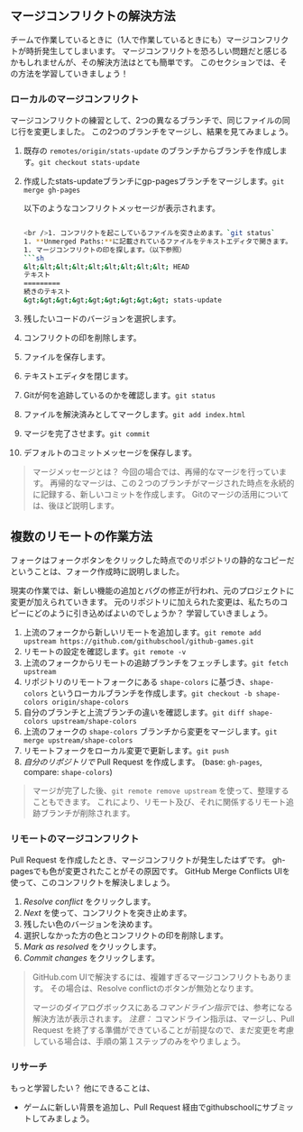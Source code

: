 ## マージコンフリクトの解決方法

チームで作業しているときに（1人で作業しているときにも）マージコンフリクトが時折発生してしまいます。 マージコンフリクトを恐ろしい問題だと感じるかもしれませんが、その解決方法はとても簡単です。 このセクションでは、その方法を学習していきましょう！

### ローカルのマージコンフリクト

マージコンフリクトの練習として、2つの異なるブランチで、同じファイルの同じ行を変更しました。 この2つのブランチをマージし、結果を見てみましょう。

1. 既存の `remotes/origin/stats-update` のブランチからブランチを作成します。`git checkout stats-update`
2. 作成したstats-updateブランチにgp-pagesブランチをマージします。`git merge gh-pages`
    
    以下のようなコンフリクトメッセージが表示されます。
    
    ```sh $ git merge gh-pages Auto-merging index.html CONFLICT (content): Merge conflict in index.html Automatic merge failed; fix conflicts and then commit the result.

    <br />1. コンフリクトを起こしているファイルを突き止めます。`git status`
    1. **Unmerged Paths:**に記載されているファイルをテキストエディタで開きます。
    1. マージコンフリクトの印を探します。（以下参照）
    ```sh
    &lt;&lt;&lt;&lt;&lt;&lt;&lt;&lt;&lt; HEAD
    テキスト
    =========
    続きのテキスト
    &gt;&gt;&gt;&gt;&gt;&gt;&gt;&gt;&gt; stats-update
    

1. 残したいコードのバージョンを選択します。
2. コンフリクトの印を削除します。
3. ファイルを保存します。
4. テキストエディタを閉じます。
5. Gitが何を追跡しているのかを確認します。`git status`
6. ファイルを解決済みとしてマークします。`git add index.html`
7. マージを完了させます。`git commit`
8. デフォルトのコミットメッセージを保存します。

> マージメッセージとは？ 今回の場合では、再帰的なマージを行っています。 再帰的なマージは、この２つのブランチがマージされた時点を永続的に記録する、新しいコミットを作成します。 Gitのマージの活用については、後ほど説明します。


## 複数のリモートの作業方法

フォークはフォークボタンをクリックした時点でのリポジトリの静的なコピーだということは、フォーク作成時に説明しました。

現実の作業では、新しい機能の追加とバグの修正が行われ、元のプロジェクトに変更が加えられていきます。 元のリポジトリに加えられた変更は、私たちのコピーにどのように引き込めばよいのでしょうか？ 学習していきましょう。

1. 上流のフォークから新しいリモートを追加します。`git remote add upstream https://github.com/githubschool/github-games.git`
2. リモートの設定を確認します。`git remote -v`
3. 上流のフォークからリモートの追跡ブランチをフェッチします。`git fetch upstream`
4. リポジトリのリモートフォークにある `shape-colors` に基づき、`shape-colors` というローカルブランチを作成します。`git checkout -b shape-colors origin/shape-colors`
5. 自分のブランチと上流ブランチの違いを確認します。`git diff shape-colors upstream/shape-colors`
6. 上流のフォークの `shape-colors` ブランチから変更をマージします。`git merge upstream/shape-colors`
7. リモートフォークをローカル変更で更新します。`git push`
8. *自分のリポジトリで* Pull Request を作成します。 (base: `gh-pages`, compare: `shape-colors`)

> マージが完了した後、`git remote remove upstream` を使って、整理することもできます。 これにより、リモート及び、それに関係するリモート追跡ブランチが削除されます。

### リモートのマージコンフリクト

Pull Request を作成したとき、マージコンフリクトが発生したはずです。 gh-pagesでも色が変更されたことがその原因です。 GitHub Merge Conflicts UIを使って、このコンフリクトを解決しましょう。

1. *Resolve conflict* をクリックします。
2. *Next* を使って、コンフリクトを突き止めます。
3. 残したい色のバージョンを決めます。
4. 選択しなかった方の色とコンフリクトの印を削除します。
5. *Mark as resolved* をクリックします。
6. *Commit changes* をクリックします。

> GitHub.com UIで解決するには、複雑すぎるマージコンフリクトもあります。 その場合は、Resolve conflictのボタンが無効となります。
> 
> マージのダイアログボックスにある*コマンドライン指示*では、参考になる解決方法が表示されます。 *注意：* コマンドライン指示は、マージし、Pull Request を終了する準備ができていることが前提なので、まだ変更を考慮している場合は、手順の第１ステップのみをやりましょう。

### リサーチ

もっと学習したい？ 他にできることは、

- ゲームに新しい背景を追加し、Pull Request 経由でgithubschoolにサブミットしてみましょう。